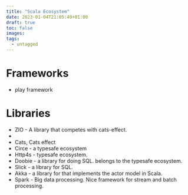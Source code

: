 ```yaml
---
title: "Scala Ecosystem"
date: 2023-01-04T21:05:49+01:00
draft: true
toc: false
images:
tags:
  - untagged
---
```


# Frameworks
 * play framework

# Libraries 
  * ZIO   - A library that competes with cats-effect.
  * 
  * Cats, Cats effect
  * Circe - a typesafe ecosystem
  * Http4s - typesafe ecosystem.
  * Doobie - a library for doing SQL. belongs to the typesafe ecosystem.
  * Slick - a library for SQL. 
  * Akka - a library for that implements the actor model in Scala. 
  * Spark - Big data processing. Nice framework for stream and batch processing.